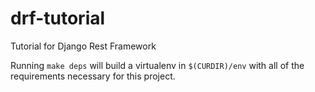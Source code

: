 # drf-tutorial
Tutorial for Django Rest Framework

Running `make deps` will build a virtualenv in `$(CURDIR)/env` with all of the requirements necessary for this project.
